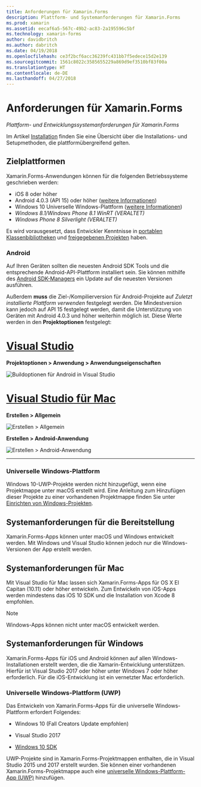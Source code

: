 ```yaml
---
title: Anforderungen für Xamarin.Forms
description: Plattform- und Systemanforderungen für Xamarin.Forms
ms.prod: xamarin
ms.assetid: eecaf6a5-567c-49b2-ac83-2a195596c5bf
ms.technology: xamarin-forms
author: davidbritch
ms.author: dabritch
ms.date: 04/19/2018
ms.openlocfilehash: ce3f2bcf6acc36239fc431bb7f5edece15d2e139
ms.sourcegitcommit: 1561c8022c3585655229a869d9ef3510bf83f00a
ms.translationtype: HT
ms.contentlocale: de-DE
ms.lasthandoff: 04/27/2018
---
```

# <a name="xamarinforms-requirements"></a>Anforderungen für Xamarin.Forms

_Plattform- und Entwicklungssystemanforderungen für Xamarin.Forms_

Im Artikel [Installation](~/cross-platform/get-started/installation/index.md) finden Sie eine Übersicht über die Installations- und Setupmethoden, die plattformübergreifend gelten.

## <a name="target-platforms"></a>Zielplattformen

Xamarin.Forms-Anwendungen können für die folgenden Betriebssysteme geschrieben werden:

-  iOS 8 oder höher
-  Android 4.0.3 (API 15) oder höher ([weitere Informationen](#android))
-  Windows 10 Universelle Windows-Plattform ([weitere Informationen](#windows10))
-  *Windows 8.1/Windows Phone 8.1 WinRT (VERALTET)*
-  *Windows Phone 8 Silverlight (VERALTET)*

Es wird vorausgesetzt, dass Entwickler Kenntnisse in [portablen Klassenbibliotheken](~/cross-platform/app-fundamentals/pcl.md) und [freigegebenen Projekten](~/cross-platform/app-fundamentals/shared-projects.md) haben.

<a name="android" />

### <a name="android"></a>Android

Auf Ihren Geräten sollten die neuesten Android SDK Tools und die entsprechende Android-API-Plattform installiert sein. Sie können mithilfe des [Android SDK-Managers](~/android/get-started/installation/android-sdk.md) ein Update auf die neuesten Versionen ausführen.

Außerdem **muss** die Ziel-/Kompilierversion für Android-Projekte auf *Zuletzt installierte Plattform verwenden* festgelegt werden. Die Mindestversion kann jedoch auf API 15 festgelegt werden, damit die Unterstützung von Geräten mit Android 4.0.3 und höher weiterhin möglich ist. Diese Werte werden in den **Projektoptionen** festgelegt:

# <a name="visual-studiotabvswin"></a>[Visual Studio](#tab/vswin)

**Projektoptionen > Anwendung > Anwendungseigenschaften**

![](installation-images/options-android-vs-sml.png "Buildoptionen für Android in Visual Studio")

# <a name="visual-studio-for-mactabvsmac"></a>[Visual Studio für Mac](#tab/vsmac)

**Erstellen > Allgemein**

![](installation-images/options-general-sml.png "Erstellen > Allgemein")

**Erstellen > Android-Anwendung**

![](installation-images/options-android-sml.png "Erstellen > Android-Anwendung")

-----

<a name="windows10" />

### <a name="universal-windows-platform"></a>Universelle Windows-Plattform

Windows 10-UWP-Projekte werden nicht hinzugefügt, wenn eine Projektmappe unter macOS erstellt wird. Eine Anleitung zum Hinzufügen dieser Projekte zu einer vorhandenen Projektmappe finden Sie unter [Einrichten von Windows-Projekten](~/xamarin-forms/platform/windows/installation/index.md).

## <a name="development-system-requirements"></a>Systemanforderungen für die Bereitstellung

Xamarin.Forms-Apps können unter macOS und Windows entwickelt werden. Mit Windows und Visual Studio können jedoch nur die Windows-Versionen der App erstellt werden.

## <a name="mac-system-requirements"></a>Systemanforderungen für Mac

Mit Visual Studio für Mac lassen sich Xamarin.Forms-Apps für OS X El Capitan (10.11) oder höher entwickeln. Zum Entwickeln von iOS-Apps werden mindestens das iOS 10 SDK und die Installation von Xcode 8 empfohlen.

> [!NOTE]
>  Windows-Apps können nicht unter macOS entwickelt werden.

## <a name="windows-system-requirements"></a>Systemanforderungen für Windows

Xamarin.Forms-Apps für iOS und Android können auf allen Windows-Installationen erstellt werden, die die Xamarin-Entwicklung unterstützen. Hierfür ist Visual Studio 2017 oder höher unter Windows 7 oder höher erforderlich. Für die iOS-Entwicklung ist ein vernetzter Mac erforderlich.

### <a name="universal-windows-platform-uwp"></a>Universelle Windows-Plattform (UWP)

Das Entwickeln von Xamarin.Forms-Apps für die universelle Windows-Plattform erfordert Folgendes:

* Windows 10 (Fall Creators Update empfohlen)

* Visual Studio 2017

* [Windows 10 SDK](https://dev.windows.com/downloads/windows-10-sdk)

UWP-Projekte sind in Xamarin.Forms-Projektmappen enthalten, die in Visual Studio 2015 und 2017 erstellt wurden.
Sie können einer vorhandenen Xamarin.Forms-Projektmappe auch eine [universelle Windows-Plattform-App (UWP)](~/xamarin-forms/platform/windows/installation/index.md) hinzufügen.
